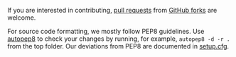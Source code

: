 If you are interested in contributing, [pull requests](https://help.github.com/articles/creating-a-pull-request-from-a-fork/) from [GitHub forks](https://help.github.com/articles/fork-a-repo/) are welcome.

For source code formatting, we mostly follow PEP8 guidelines.  Use [autopep8](https://pypi.python.org/pypi/autopep8) to check your changes by running, for example, `autopep8 -d -r .` from the top folder.  Our deviations from PEP8 are documented in [setup.cfg](setup.cfg).

